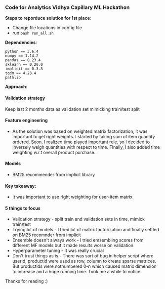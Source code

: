 ### Code for Analytics Vidhya Capillary ML Hackathon

**Steps to reporduce solution for 1st place**:
* Change file locations in config file
* run `bash run_all.sh`



**Dependencies**:

    python == 3.6.4
    numpy == 1.14.2
    pandas == 0.23.4
    sklearn == 0.20.0
    implicit == 0.3.8
    tqdm == 4.23.4    
    pathlib
    
**Approach**:

#### Validation strategy
Keep last 2 months data as validation set mimicking train/test split  

#### Feature engineering
   * As the solution was based on weighted matrix factorization, it was important to get right weights.
   I started by taking sum of item quantity ordered. Soon, I realized time played important role, so I decided to inversely weigh quantities with respect to time. FInally, I also added time weighting w.r.t overall product purchase. 

#### Models
   * BM25 recommender from implicit library

#### Key takeaway:
   * It was important to use right weighting for user-item matrix
 
#### 5 things to focus
   * Validation strategy - split train and validation sets in time, mimick train/test
   * Trying lot of models - I tried lot of matrix factorization and finally settled on BM25 recomnder from implicit
   * Ensemble doesn't always work - I tried emsembling scores from different MF models but it made results worse on validation
   * Hyperparameter tuning - It was really crucial
   * Don't trust things as is - There was sort of bug in helper script where userid, productid were used as row, column to create sparse matrices. But productids were notnumbered 0-n which caused matrix dimension to increase and a huge running time. Took me a while to notice
   
Thanks for reading :)
 
 

